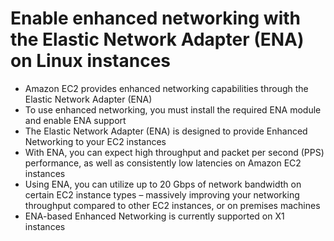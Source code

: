 
# Enable enhanced networking with the Elastic Network Adapter (ENA) on Linux instances
- Amazon EC2 provides enhanced networking capabilities through the Elastic Network Adapter (ENA)
- To use enhanced networking, you must install the required ENA module and enable ENA support
- The Elastic Network Adapter (ENA) is designed to provide Enhanced Networking to your EC2 instances
- With ENA, you can expect high throughput and packet per second (PPS) performance, as well as consistently low latencies 
  on Amazon EC2 instances
- Using ENA, you can utilize up to 20 Gbps of network bandwidth on certain EC2 instance types – massively improving your 
  networking throughput compared to other EC2 instances, or on premises machines
- ENA-based Enhanced Networking is currently supported on X1 instances